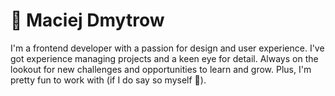 # 🚀 Maciej Dmytrow

I'm a frontend developer with a passion for design and user experience. I've got experience managing projects and a keen eye for detail. Always on the lookout for new challenges and opportunities to learn and grow. Plus, I'm pretty fun to work with (if I do say so myself 🤔).
#
